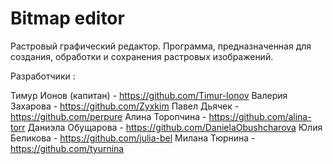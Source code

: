 # Bitmap editor

Растровый графический редактор.
Программа, предназначенная для создания, обработки и сохранения растровых изображений.

Разработчики :

Тимур Ионов (капитан) - https://github.com/Timur-Ionov
Валерия Захарова - https://github.com/Zyxkim
Павел Дьячек - https://github.com/perpure
Алина Торопчина - https://github.com/alina-torr
Даниэла Обущарова - https://github.com/DanielaObushcharova
Юлия Беликова - https://github.com/julia-bel
Милана Тюрнина - https://github.com/tyurnina
